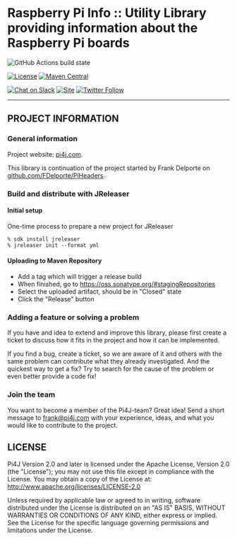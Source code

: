 Raspberry Pi Info :: Utility Library providing information about the Raspberry Pi boards
========================================================================================

![GitHub Actions build state](https://github.com/Pi4J/pi4j-board-info/actions/workflows/build.yml/badge.svg)

[![License](https://img.shields.io/github/license/pi4j/pi4j-v2)](http://www.apache.org/licenses/LICENSE-2.0)
[![Maven Central](https://maven-badges.herokuapp.com/maven-central/com.pi4j/pi4j-board-info/badge.svg)](https://maven-badges.herokuapp.com/maven-central/com.pi4j/pi4j-board-info)

[![Chat on Slack](https://img.shields.io/badge/Chat-on%20Slack-blue)](https://join.slack.com/t/pi4j/shared_invite/zt-1ttqt8wgj-E6t69qaLrNuCMPLiYnBCsg)
[![Site](https://img.shields.io/badge/Website-pi4j.com-green)](https://pi4j.com)
[![Twitter Follow](https://img.shields.io/twitter/follow/pi4j?label=Pi4J&style=social)](https://twitter.com/pi4j)

---

## PROJECT INFORMATION

### General information

Project website: [pi4j.com](https://pi4j.com/).

This library is continuation of the project started by Frank Delporte
on [github.com/FDelporte/PiHeaders](https://github.com/FDelporte/PiHeaders).

### Build and distribute with JReleaser

#### Initial setup

One-time process to prepare a new project for JReleaser

```
% sdk install jreleaser
% jreleaser init --format yml
```

#### Uploading to Maven Repository

* Add a tag which will trigger a release build
* When finished, go to https://oss.sonatype.org/#stagingRepositories
* Select the uploaded artifact, should be in "Closed" state
* Click the "Release" button

### Adding a feature or solving a problem

If you have and idea to extend and improve this library, please first create a ticket to discuss how
it fits in the project and how it can be implemented.

If you find a bug, create a ticket, so we are aware of it and others with the same problem can
contribute what they already investigated. And the quickest way to get a fix? Try to search for
the cause of the problem or even better provide a code fix!

### Join the team

You want to become a member of the Pi4J-team? Great idea! Send a short message to frank@pi4j.com
with your experience, ideas, and what you would like to contribute to the project.

## LICENSE

Pi4J Version 2.0 and later is licensed under the Apache License,
Version 2.0 (the "License"); you may not use this file except in
compliance with the License. You may obtain a copy of the License at:
http://www.apache.org/licenses/LICENSE-2.0

Unless required by applicable law or agreed to in writing, software
distributed under the License is distributed on an "AS IS" BASIS,
WITHOUT WARRANTIES OR CONDITIONS OF ANY KIND, either express or implied.
See the License for the specific language governing permissions and
limitations under the License.

